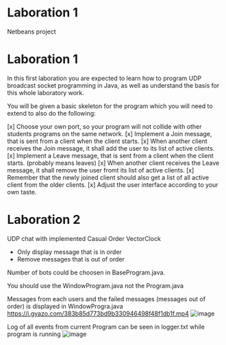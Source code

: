 # Laboration 1


Netbeans project 


# Laboration 1

In this first laboration you are expected to learn how to program UDP broadcast socket programming in Java, as well as understand the basis for this whole laboratory work.

You will be given a basic skeleton for the program which you will need to extend to also do the following:

[x] Choose your own port, so your program will not collide with other students programs on the same network.
[x] Implement a Join message, that is sent from a client when the client starts.
[x] When another client receives the Join message, it shall add the user to its list of active clients.
[x] Implement a Leave message, that is sent from a client when the client starts. (probably means leaves)
[x] When another client receives the Leave message, it shall remove the user fromt its list of active clients.
[x] Remember that the newly joined client should also get a list of all active client from the older clients.
[x] Adjust the user interface according to your own taste.



# Laboration 2

UDP chat with implemented Casual Order VectorClock 
- Only display message that is in order
- Remove messages that is out of order

Number of bots could be choosen in BaseProgram.java. 

You should use the WindowProgram.java not the Program.java

Messages from each users and the failed messages (messages out of order) is displayed in WindowProgra.java
https://i.gyazo.com/383b85d773bd9b330946498f48f1db1f.mp4
![image](https://user-images.githubusercontent.com/43444902/65540436-af49e280-df0b-11e9-9a96-71d8e1da19d1.png)


Log of all events from current Program can be seen in logger.txt while program is running
![image](https://user-images.githubusercontent.com/43444902/65540534-e4eecb80-df0b-11e9-9324-e12354a44d2c.png)